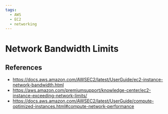 ```yaml
---
tags:
  - AWS
  - EC2
  - networking
---
```


# Network Bandwidth Limits

## References

- <https://docs.aws.amazon.com/AWSEC2/latest/UserGuide/ec2-instance-network-bandwidth.html>
- <https://aws.amazon.com/premiumsupport/knowledge-center/ec2-instance-exceeding-network-limits/>
- <https://docs.aws.amazon.com/AWSEC2/latest/UserGuide/compute-optimized-instances.html#compute-network-performance>
